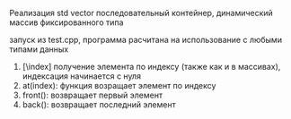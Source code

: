 Реализация std vector последовательный контейнер, динамический массив фиксированного типа

запуск из test.cpp, программа расчитана на использование с любыми типами данных

1. [\index] получение элемента по индексу (также как и в массивах), индексация начинается с нуля
2. at(index): функция возращает элемент по индексу
3. front(): возвращает первый элемент
4. back(): возвращает последний элемент